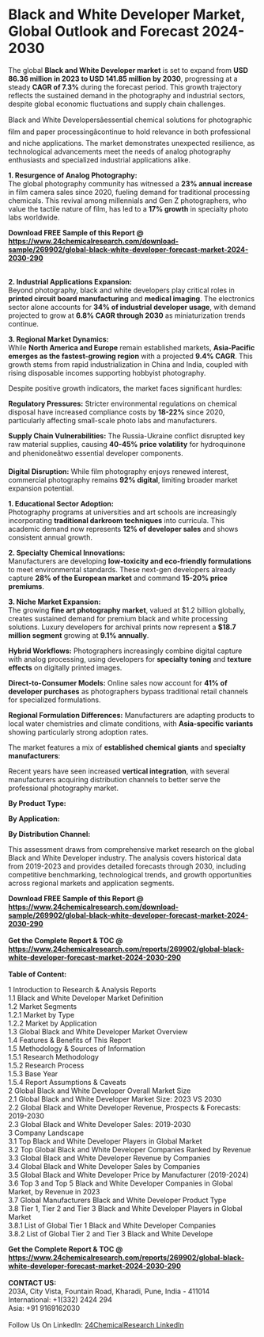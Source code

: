 <h1>Black and White Developer Market, Global Outlook and Forecast 2024-2030</h1><p>The global <strong>Black and White Developer market</strong> is set to expand from <strong>USD 86.36 million in 2023 to USD 141.85 million by 2030</strong>, progressing at a steady <strong>CAGR of 7.3%</strong> during the forecast period. This growth trajectory reflects the sustained demand in the photography and industrial sectors, despite global economic fluctuations and supply chain challenges.</p><p>Black and White Developersâessential chemical solutions for photographic film and paper processingâcontinue to hold relevance in both professional and niche applications. The market demonstrates unexpected resilience, as technological advancements meet the needs of analog photography enthusiasts and specialized industrial applications alike.</p><p><strong>1. Resurgence of Analog Photography:</strong><br>
The global photography community has witnessed a <strong>23% annual increase</strong> in film camera sales since 2020, fueling demand for traditional processing chemicals. This revival among millennials and Gen Z photographers, who value the tactile nature of film, has led to a <strong>17% growth</strong> in specialty photo labs worldwide.</p><div><b>Download FREE Sample of this Report @ 
            <a href="https://www.24chemicalresearch.com/download-sample/269902/global-black-white-developer-forecast-market-2024-2030-290">
            https://www.24chemicalresearch.com/download-sample/269902/global-black-white-developer-forecast-market-2024-2030-290</a></b></div><br><p><strong>2. Industrial Applications Expansion:</strong><br>
Beyond photography, black and white developers play critical roles in <strong>printed circuit board manufacturing</strong> and <strong>medical imaging</strong>. The electronics sector alone accounts for <strong>34% of industrial developer usage</strong>, with demand projected to grow at <strong>6.8% CAGR through 2030</strong> as miniaturization trends continue.</p><p><strong>3. Regional Market Dynamics:</strong><br>
While <strong>North America and Europe</strong> remain established markets, <strong>Asia-Pacific emerges as the fastest-growing region</strong> with a projected <strong>9.4% CAGR</strong>. This growth stems from rapid industrialization in China and India, coupled with rising disposable incomes supporting hobbyist photography.</p><p>Despite positive growth indicators, the market faces significant hurdles:</p><p><strong>Regulatory Pressures:</strong> Stricter environmental regulations on chemical disposal have increased compliance costs by <strong>18-22%</strong> since 2020, particularly affecting small-scale photo labs and manufacturers.</p><p><strong>Supply Chain Vulnerabilities:</strong> The Russia-Ukraine conflict disrupted key raw material supplies, causing <strong>40-45% price volatility</strong> for hydroquinone and phenidoneâtwo essential developer components.</p><p><strong>Digital Disruption:</strong> While film photography enjoys renewed interest, commercial photography remains <strong>92% digital</strong>, limiting broader market expansion potential.</p><p><strong>1. Educational Sector Adoption:</strong><br>
Photography programs at universities and art schools are increasingly incorporating <strong>traditional darkroom techniques</strong> into curricula. This academic demand now represents <strong>12% of developer sales</strong> and shows consistent annual growth.</p><p><strong>2. Specialty Chemical Innovations:</strong><br>
Manufacturers are developing <strong>low-toxicity and eco-friendly formulations</strong> to meet environmental standards. These next-gen developers already capture <strong>28% of the European market</strong> and command <strong>15-20% price premiums</strong>.</p><p><strong>3. Niche Market Expansion:</strong><br>
The growing <strong>fine art photography market</strong>, valued at $1.2 billion globally, creates sustained demand for premium black and white processing solutions. Luxury developers for archival prints now represent a <strong>$18.7 million segment</strong> growing at <strong>9.1% annually</strong>.</p><p><strong>Hybrid Workflows:</strong> Photographers increasingly combine digital capture with analog processing, using developers for <strong>specialty toning</strong> and <strong>texture effects</strong> on digitally printed images.</p><p><strong>Direct-to-Consumer Models:</strong> Online sales now account for <strong>41% of developer purchases</strong> as photographers bypass traditional retail channels for specialized formulations.</p><p><strong>Regional Formulation Differences:</strong> Manufacturers are adapting products to local water chemistries and climate conditions, with <strong>Asia-specific variants</strong> showing particularly strong adoption rates.</p><p>The market features a mix of <strong>established chemical giants</strong> and <strong>specialty manufacturers</strong>:</p><p>Recent years have seen increased <strong>vertical integration</strong>, with several manufacturers acquiring distribution channels to better serve the professional photography market.</p><p><strong>By Product Type:</strong></p><p><strong>By Application:</strong></p><p><strong>By Distribution Channel:</strong></p><p>This assessment draws from comprehensive market research on the global Black and White Developer industry. The analysis covers historical data from 2019-2023 and provides detailed forecasts through 2030, including competitive benchmarking, technological trends, and growth opportunities across regional markets and application segments.</p><div><b>Download FREE Sample of this Report @ 
            <a href="https://www.24chemicalresearch.com/download-sample/269902/global-black-white-developer-forecast-market-2024-2030-290">
            https://www.24chemicalresearch.com/download-sample/269902/global-black-white-developer-forecast-market-2024-2030-290</a></b></div><br><div><b>Get the Complete Report & TOC @ 
            <a href="https://www.24chemicalresearch.com/reports/269902/global-black-white-developer-forecast-market-2024-2030-290">
            https://www.24chemicalresearch.com/reports/269902/global-black-white-developer-forecast-market-2024-2030-290</a></b></div><br>
            <b>Table of Content:</b><p>1 Introduction to Research & Analysis Reports<br />
    1.1 Black and White Developer Market Definition<br />
    1.2 Market Segments<br />
        1.2.1 Market by Type<br />
        1.2.2 Market by Application<br />
    1.3 Global Black and White Developer Market Overview<br />
    1.4 Features & Benefits of This Report<br />
    1.5 Methodology & Sources of Information<br />
        1.5.1 Research Methodology<br />
        1.5.2 Research Process<br />
        1.5.3 Base Year<br />
        1.5.4 Report Assumptions & Caveats<br />
2 Global Black and White Developer Overall Market Size<br />
    2.1 Global Black and White Developer Market Size: 2023 VS 2030<br />
    2.2 Global Black and White Developer Revenue, Prospects & Forecasts: 2019-2030<br />
    2.3 Global Black and White Developer Sales: 2019-2030<br />
3 Company Landscape<br />
    3.1 Top Black and White Developer Players in Global Market<br />
    3.2 Top Global Black and White Developer Companies Ranked by Revenue<br />
    3.3 Global Black and White Developer Revenue by Companies<br />
    3.4 Global Black and White Developer Sales by Companies<br />
    3.5 Global Black and White Developer Price by Manufacturer (2019-2024)<br />
    3.6 Top 3 and Top 5 Black and White Developer Companies in Global Market, by Revenue in 2023<br />
    3.7 Global Manufacturers Black and White Developer Product Type<br />
    3.8 Tier 1, Tier 2 and Tier 3 Black and White Developer Players in Global Market<br />
        3.8.1 List of Global Tier 1 Black and White Developer Companies<br />
        3.8.2 List of Global Tier 2 and Tier 3 Black and White Develope</p><div><b>Get the Complete Report & TOC @ 
            <a href="https://www.24chemicalresearch.com/reports/269902/global-black-white-developer-forecast-market-2024-2030-290">
            https://www.24chemicalresearch.com/reports/269902/global-black-white-developer-forecast-market-2024-2030-290</a></b></div><br><b>CONTACT US:</b><br>
            203A, City Vista, Fountain Road, Kharadi, Pune, India - 411014<br>
            International: +1(332) 2424 294<br>
            Asia: +91 9169162030 <br><br>
            Follow Us On LinkedIn: <a href="https://www.linkedin.com/company/24chemicalresearch/">24ChemicalResearch LinkedIn</a>